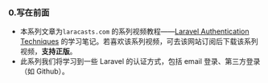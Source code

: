 ### 0.写在前面
* 本系列文章为`laracasts.com` 的系列视频教程——[Laravel Authentication Techniques](https://laracasts.com/series/laravel-authentication-techniques) 的学习笔记。若喜欢该系列视频，可去该网站订阅后下载该系列视频，**支持正版**。
* 此系列我们将学习到一些 Laravel 的认证方式，包括 email 登录、第三方登录（如 Github）。
